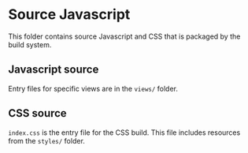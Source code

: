 # Source Javascript

This folder contains source Javascript and CSS that is packaged by the build system.

## Javascript source

Entry files for specific views are in the `views/` folder.

## CSS source

`index.css` is the entry file for the CSS build. This file includes resources from the `styles/` folder.
